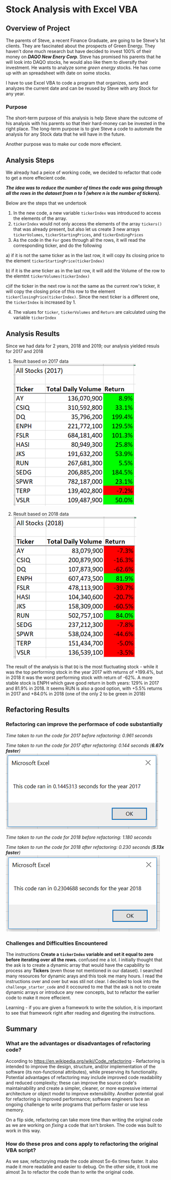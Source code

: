 # Stock Analysis with Excel VBA

## Overview of Project
The parents of Steve, a recent Finance Graduate, are going to be Steve's 1st clients. They are fascinated about the prospects of Green Energy. They haven't done much research but have decided to invest 100% of their money on ***DAQO New Enery Corp***. Steve has promised his parents that he will look into DAQO stocks, he would also like them to diversify their investment. He wants to analyze some *green energy* stocks. He has come up with an spreadsheet with date on some stocks.

I have to use Excel VBA to code a program that organizes, sorts and analyzes the current date and can be reused by Steve with any Stock for any year.

### Purpose
The short-term purpose of this analysis is help Steve share the outcome of his analysis with his parents so that their hard-money can be invested in the right place. The long-term purpose is to give Steve a code to automate the analysis for any Stock data that he will have in the future. 

Another purpose was to make our code more effecient.

## Analysis Steps
We already had a peice of working code, we decided to refactor that code to get a more effecient code. 

***The idea was to reduce the number of times the code was going through all the rows in the dataset from n to 1 (where n is the number of tickers).***

Below are the steps that we undertook

1) In the new code, a new variable `tickerIndex` was introduced to access the elements of the array.
2) `tickerIndex` would not only access the elements of the array `tickers()` that was already present, but also let us create 3 new arrays `tickerVolumes`, `tickerStartingPrices`, and `tickerEndingPrices`
4) As the code in the `For` goes through all the rows, it will read the corresponding ticker, and do the following

a) if it is not the same ticker as in the last row, it will copy its closing price to the element `tickerStartingPrice(tickerIndex)`

b) if it is the ame ticker as in the last row, it will add the Volume of the row to the elemtnt `tickerVolumes(tickerIndex)`

c)if the ticker in the next row is not the same as the current row's ticker, it will copy the closing price of this row to the element `tickerClosingPrice(tickerIndex)`. Since the next ticker is a different one, the `tickerIndex` is increased by 1.

4) The values for `ticker`, `tickerVolumes` and `Return` are calculated using the variable `tickerIndex`

## Analysis Results
Since we had data for 2 years, 2018 and 2019; our analysis yielded resuls for 2017 and 2018 
1) Result based on 2017 data 
![Year 2017 Output](./Resources/Year2017_Output.png)

2) Result based on 2018 data  
![Year 2018 Output](./Resources/Year2018_Output.png)

The result of the analysis is that `DQ` is the most fluctuating stock - while it was the top performing stock in the year 2017 with returns of +199.4%, but in 2018 it was the worst performing stock with return of -62%. A more stable stock is ENPH which gave good return in both years: 129% in 2017 and 81.9% in 2018. It seems RUN is also a good option, with +5.5% returns in 2017 and +84.0% in 2018 (one of the only 2 to be green in 2018)

## Refactoring Results

### Refactoring can improve the performace of code substantially
*Time taken to run the code for 2017 before refactoring: 0.961 seconds*

*Time taken to run the code for 2017 after refactoring: 0.144 seconds (**6.67x faster**)*
![VBA Challenge 2017](./Resources/VBA_Challenge_2017.png)

*Time taken to run the code for 2018 before refactoring: 1.180 seconds*

*Time taken to run the code for 2018 after refactoring: 0.230 seconds (**5.13x faster**)*
![VBA Challenge 2018](./Resources/VBA_Challenge_2018.png)

### Challenges and Difficulties Encountered
The instructions **Create a `tickerIndex` variable and set it equal to zero before iterating over all the rows.** confused me a lot. I initially thought that the ask is to create a dynamic array that would have the capability to process any **Tickers** (even those not mentioned in our dataset). I searched many resources for dynamic arays and this took me many hours. I read the instructions over and over but was stil not clear. I decided to look into the `challenge_starter_code` and it occoured to me that the ask is not to create dynamic arrays or introduce any new concepts, but to refactor the earlier code to make it more effecient.

Learning - if you are given a framework to write the solution, it is important to see that framework right after reading and digesting the instructions.

## Summary
### What are the advantages or disadvantages of refactoring code?
According to https://en.wikipedia.org/wiki/Code_refactoring - Refactoring is intended to improve the design, structure, and/or implementation of the software (its non-functional attributes), while preserving its functionality. Potential advantages of refactoring may include improved code readability and reduced complexity; these can improve the source code's maintainability and create a simpler, cleaner, or more expressive internal architecture or object model to improve extensibility. Another potential goal for refactoring is improved performance; software engineers face an ongoing challenge to write programs that perform faster or use less memory.

On a flip side, refactoring can take more time than writing the original code as we are working on *fixing* a code that isn't broken. The code was built to work in this way. 

### How do these pros and cons apply to refactoring the original VBA script?
As we saw, refactorying made the code almost 5x-6x times faster. It also made it more readable and easier to debug. On the other side, it took me almost 3x to refactor the code than to write the original code.  




